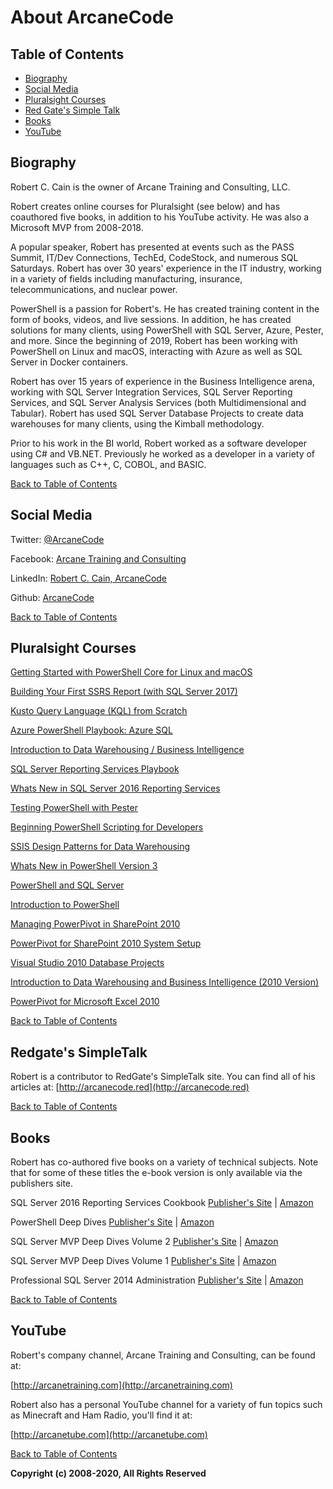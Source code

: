 ﻿# About ArcaneCode

## Table of Contents<a name="toc"></a>
* [Biography](#bio)
* [Social Media](#social)
* [Pluralsight Courses](#pluralsight)
* [Red Gate's Simple Talk](#redgate)
* [Books](#books)
* [YouTube](#youtube)

## Biography<a name="bio"></a>
Robert C. Cain is the owner of Arcane Training and Consulting, LLC.

Robert creates online courses for Pluralsight (see below) and has coauthored five books, in addition to his YouTube activity. He was also a Microsoft MVP from 2008-2018.

A popular speaker, Robert has presented at events such as the PASS Summit, IT/Dev Connections, TechEd, CodeStock, and numerous SQL Saturdays. Robert has over 30 years' experience in the IT industry, working in a variety of fields including manufacturing, insurance, telecommunications, and nuclear power.

PowerShell is a passion for Robert's. He has created training content in the form of books, videos, and live sessions. In addition, he has created solutions for many clients, using PowerShell with SQL Server, Azure, Pester, and more. Since the beginning of 2019, Robert has been working with PowerShell on Linux and macOS, interacting with Azure as well as SQL Server in Docker containers.

Robert has over 15 years of experience in the Business Intelligence arena, working with SQL Server Integration Services, SQL Server Reporting Services, and SQL Server Analysis Services (both Multidimensional and Tabular). Robert has used SQL Server Database Projects to create data warehouses for many clients, using the Kimball methodology.

Prior to his work in the BI world, Robert worked as a software developer using C# and VB.NET. Previously he worked as a developer in a variety of languages such as C++, C, COBOL, and BASIC.

[Back to Table of Contents](#toc)

## Social Media<a name="social"></a>

Twitter: [@ArcaneCode](http://twitter.com/arcanecode)

Facebook: [Arcane Training and Consulting](https://www.facebook.com/arcanetc)

LinkedIn: [Robert C. Cain, ArcaneCode](https://www.linkedin.com/in/arcanecode/)

Github: [ArcaneCode](https://github.com/arcanecode)

[Back to Table of Contents](#toc)

## Pluralsight Courses<a name="pluralsight"></a>

[Getting Started with PowerShell Core for Linux and macOS](https://www.pluralsight.com/courses/getting-started-powershell-core-linux-macos)

[Building Your First SSRS Report (with SQL Server 2017)](https://www.pluralsight.com/courses/ssrs-building-your-first-report)

[Kusto Query Language (KQL) from Scratch](https://app.pluralsight.com/library/courses/kusto-query-language-kql-from-scratch/table-of-contents)

[Azure PowerShell Playbook: Azure SQL](https://www.pluralsight.com/courses/azure-powershell-sql-playbook)

[Introduction to Data Warehousing / Business Intelligence](https://app.pluralsight.com/library/courses/intro-dwbi-course-2017/table-of-contents)

[SQL Server Reporting Services Playbook](https://www.pluralsight.com/courses/sql-server-reporting-playbook)

[Whats New in SQL Server 2016 Reporting Services](https://www.pluralsight.com/courses/sql-server-2016-reporting-services)

[Testing PowerShell with Pester](https://www.pluralsight.com/courses/powershell-testing-pester)

[Beginning PowerShell Scripting for Developers](https://www.pluralsight.com/courses/beginning-powershell-scripting-developers)

[SSIS Design Patterns for Data Warehousing](https://www.pluralsight.com/courses/ssis-design-patterns-data-warehousing)

[Whats New in PowerShell Version 3](https://www.pluralsight.com/courses/whats-new-in-psv3)

[PowerShell and SQL Server](https://www.pluralsight.com/courses/powershell-and-sql-server)

[Introduction to PowerShell](https://www.pluralsight.com/courses/powershell-intro)

[Managing PowerPivot in SharePoint 2010](https://www.pluralsight.com/courses/powerpivot-sp-management)

[PowerPivot for SharePoint 2010 System Setup](https://www.pluralsight.com/courses/powerpivot-for-sp-setup)

[Visual Studio 2010 Database Projects](https://www.pluralsight.com/courses/vs-db)

[Introduction to Data Warehousing and Business Intelligence (2010 Version)](https://www.pluralsight.com/courses/intro-dwbi-course)

[PowerPivot for Microsoft Excel 2010](https://www.pluralsight.com/courses/powerpivot-for-excel)

[Back to Table of Contents](#toc)

## Redgate's SimpleTalk<a name="redgate"></a>

Robert is a contributor to RedGate's SimpleTalk site. You can find all of his articles at: [http://arcanecode.red](http://arcanecode.red)

[Back to Table of Contents](#toc)

## Books<a name="books"></a>

Robert has co-authored five books on a variety of technical subjects. Note that for some of these titles the e-book version is only available via the publishers site.

SQL Server 2016 Reporting Services Cookbook [Publisher's Site](https://www.packtpub.com/big-data-and-business-intelligence/sql-server-2016-reporting-services-cookbook) | [Amazon](https://www.amazon.com/Server-2016-Reporting-Services-Cookbook-ebook/dp/B01HY3TC68/ref=sr_1_1?ie=UTF8&qid=1497306886&sr=8-1&keywords=sql+server+2016+reporting+services+cookbook)

PowerShell Deep Dives [Publisher's Site](https://www.manning.com/books/powershell-deep-dives) | [Amazon](https://www.amazon.com/PowerShell-Deep-Dives-Jeffery-Hicks/dp/1617291315/ref=sr_1_1?ie=UTF8&qid=1497306941&sr=8-1&keywords=powershell+deep+dives)

SQL Server MVP Deep Dives Volume 2 [Publisher's Site](https://www.manning.com/books/sql-server-mvp-deep-dives-volume-2) | [Amazon](https://www.amazon.com/SQL-Server-MVP-Deep-Dives/dp/1617290475/ref=sr_1_2?ie=UTF8&qid=1497307189&sr=8-2&keywords=sql+server+mvp+deep+dives)

SQL Server MVP Deep Dives Volume 1 [Publisher's Site](https://www.manning.com/books/sql-server-mvp-deep-dives) | [Amazon](https://www.amazon.com/SQL-Server-MVP-Deep-Dives/dp/1935182048/ref=sr_1_1?ie=UTF8&qid=1497307189&sr=8-1&keywords=sql+server+mvp+deep+dives)

Professional SQL Server 2014 Administration [Publisher's Site](http://www.wrox.com/WileyCDA/WroxTitle/Professional-Microsoft-SQL-Server-2014-Administration.productCd-1118859138.html) | [Amazon](https://www.amazon.com/Professional-Microsoft-Server-2014-Administration-ebook/dp/B00JUUZVN2/ref=mt_kindle?_encoding=UTF8&me=)

[Back to Table of Contents](#toc)

## YouTube<a name="youtube"></a>

Robert's company channel, Arcane Training and Consulting, can be found at:

[http://arcanetraining.com](http://arcanetraining.com)

Robert also has a personal YouTube channel for a variety of fun topics such as Minecraft and Ham Radio, you'll find it at:

[http://arcanetube.com](http://arcanetube.com)

[Back to Table of Contents](#toc)

**Copyright (c) 2008-2020, All Rights Reserved**

